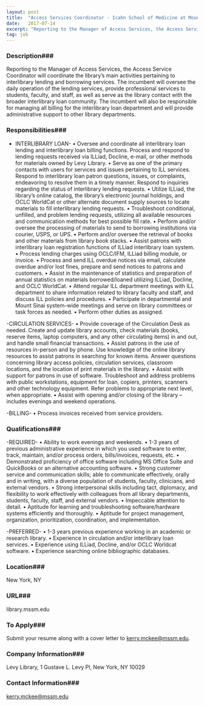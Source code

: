 ```yaml
---
layout: post
title:  "Access Services Coordinator - Icahn School of Medicine at Mount Sinai"
date:   2017-07-14
excerpt: "Reporting to the Manager of Access Services, the Access Service Coordinator will coordinate the library’s main activities pertaining to interlibrary lending and borrowing services. The incumbent will oversee the daily operation of the lending services, provide professional services to students, faculty, and staff, as well as serve as the library..."
tag: job
---
```


### Description###

Reporting to the Manager of Access Services, the Access Service Coordinator will coordinate the library’s main activities pertaining to interlibrary lending and borrowing services. The incumbent will oversee the daily operation of the lending services, provide professional services to students, faculty, and staff, as well as serve as the library contact with the broader interlibrary loan community. The incumbent will also be responsible for managing all billing for the interlibrary loan department and will provide administrative support to other library departments.  


### Responsibilities###

- INTERLIBRARY LOAN-
• Oversee and coordinate all interlibrary loan lending and interlibrary loan billing functions. Process and respond to lending requests received via ILLiad, Docline, e-mail, or other methods for materials owned by Levy Library.
• Serve as one of the primary contacts with users for services and issues pertaining to ILL services. Respond to interlibrary loan patron questions, issues, or complaints, endeavoring to resolve them in a timely manner. Respond to inquiries regarding the status of interlibrary lending requests.
• Utilize ILLiad, the library’s online catalog, the library’s electronic journal holdings, and OCLC WorldCat or other alternate document supply sources to locate materials to fill interlibrary lending requests.
• Troubleshoot conditional, unfilled, and problem lending requests, utilizing all available resources and communication methods for best possible fill rate.
• Perform and/or oversee the processing of materials to send to borrowing institutions via courier, USPS, or UPS.
• Perform and/or oversee the retrieval of books and other materials from library book stacks.
• Assist patrons with interlibrary loan registration functions of ILLiad interlibrary loan system.
• Process lending charges using OCLC/IFM, ILLiad billing module, or invoice.
• Process and send ILL overdue notices via email, calculate overdue and/or lost fines, prepare and send notices to patrons and customers.
• Assist in the maintenance of statistics and preparation of annual statistics on materials borrowed/loaned utilizing ILLiad, Docline, and OCLC WorldCat.
• Attend regular ILL department meetings with ILL department to share information related to library faculty and staff, and discuss ILL policies and procedures.
• Participate in departmental and Mount Sinai system-wide meetings and serve on library committees or task forces as needed.
• Perform other duties as assigned.

-CIRCULATION SERVICES-
• Provide coverage of the Circulation Desk as needed. Create and update library accounts, check materials (books, reserve items, laptop computers, and any other circulating items) in and out, and handle small financial transactions.
• Assist patrons in the use of resources in-person and by phone. Use knowledge of the online library resources to assist patrons in searching for known items. Answer questions concerning library access policies, circulation services, classroom locations, and the location of print materials in the library.
• Assist with support for patrons in use of software. Troubleshoot and address problems with public workstations, equipment for loan, copiers, printers, scanners and other technology equipment. Refer problems to appropriate next level, when appropriate.
• Assist with opening and/or closing of the library – includes evenings and weekend operations.

-BILLING-
• Process invoices received from service providers.



### Qualifications###

-REQUIRED-
• Ability to work evenings and weekends.
• 1-3 years of previous administrative experience in which you used software to enter, track, maintain, and/or process orders, bills/invoices, requests, etc.
• Demonstrated proficiency of office software including MS Office Suite and QuickBooks or an alternative accounting software.
• Strong customer service and communication skills; able to communicate effectively, orally and in writing, with a diverse population of students, faculty, clinicians, and external vendors.
• Strong interpersonal skills including tact, diplomacy, and flexibility to work effectively with colleagues from all library departments, students, faculty, staff, and external vendors.
• Impeccable attention to detail.
• Aptitude for learning and troubleshooting software/hardware systems efficiently and thoroughly.
• Aptitude for project management, organization, prioritization, coordination, and implementation.

-PREFERRED- 
•	1-3 years previous experience working in an academic or research library.
•	Experience in circulation and/or interlibrary loan services.
•	Experience using ILLiad, Docline, and/or OCLC Worldcat software. 
•	Experience searching online bibliographic databases.





### Location###

New York, NY


### URL###

library.mssm.edu

### To Apply###

Submit your resume along with a cover letter to kerry.mckee@mssm.edu.


### Company Information###

Levy Library, 1 Gustave L. Levy Pl, New York, NY 10029


### Contact Information###

kerry.mckee@mssm.edu

